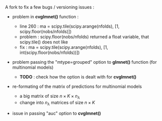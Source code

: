 
A fork to fix a few bugs / versioning issues : 

* problem in **cvglmnet()** function : 
  * line 260 : ma = scipy.tile(scipy.arange(nfolds), [1, scipy.floor(nobs/nfolds)]) 
  * problem : scipy.floor(nobs/nfolds) returned a float variable, that scipy.tile() does not like
  * fix : ma = scipy.tile(scipy.arange(nfolds), [1, int(scipy.floor(nobs/nfolds))])

* problem passing the "mtype=grouped" option to **glmnet()** function (for multinomial models) 
  * **TODO** : check how the option is dealt with for **cvglmnet()**
 
 * re-formating of the matrix of predictions for multinomial models
   * a big matrix of size $n \times K \times n_{\lambda}$ 
   * change into $n_{\lambda}$ matrices of size $n \times K$

 * issue in passing "auc" option to **cvglmnet()**
 
